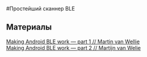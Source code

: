 #Простейший сканнер BLE
## Материалы
<dl>
    <dt><a href="https://medium.com/@martijn.van.welie/making-android-ble-work-part-1-a736dcd53b02">Making Android BLE work — part 1 // Martin van Wellie</a></dt>
    <dt><a href="https://medium.com/@martijn.van.welie/making-android-ble-work-part-2-47a3cdaade07">Making Android BLE work — part 2 // Martijn van Welie</a></dt>
</dl>